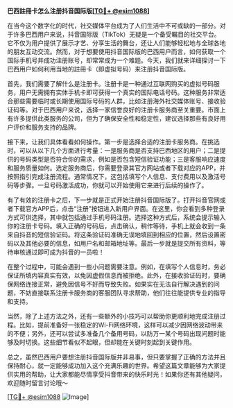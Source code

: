 **巴西註冊卡怎么注册抖音国际版[[TG💪+ @esim1088](https://t.me/s/esim1088)]**

在当今这个数字化的时代，社交媒体平台成为了人们生活中不可或缺的一部分。对于许多巴西用户来说，抖音国际版（TikTok）无疑是一个备受瞩目的社交平台。它不仅为用户提供了展示才艺、分享生活的舞台，还让人们能够轻松地与全球各地的朋友互动交流。然而，对于想要使用抖音国际版的巴西用户而言，如何获取一个国际手机号并成功注册账号，却常常成为一个难题。今天，我们就来详细探讨一下巴西用户如何利用当地的註冊卡（即虚拟号码）来注册抖音国际版。

首先，我们需要了解什么是注册卡。注册卡是一种通过互联网购买的虚拟号码服务，用户无需拥有实体手机卡即可获得一个真实的国际电话号码。这种服务非常适合那些需要临时或长期使用国际号码的人群，比如注册海外社交媒体账号、接收验证码等。对于巴西用户来说，选择一家信誉良好的注册卡服务商至关重要。市面上有许多提供此类服务的公司，但为了确保安全性和稳定性，建议选择那些有良好用户评价和服务支持的品牌。

接下来，让我们具体看看如何操作。第一步是选择合适的注册卡服务商。在挑选时，可以从以下几个方面进行考量：一是服务商是否支持巴西地区的用户；二是提供的号码类型是否符合你的需求，例如是否包含短信验证功能；三是客服响应速度和服务质量如何。选定服务商后，你需要登录其官方网站或者下载对应的APP，并按照指引完成注册流程。通常情况下，这包括填写个人信息、支付费用以及激活号码等步骤。一旦号码激活成功，你就可以开始使用它来进行后续的操作了。

有了有效的注册卡之后，下一步就是正式开始注册抖音国际版了。打开抖音官网或者下载官方APP后，点击“注册”按钮进入新用户界面。在这里，你会看到多种登录方式可供选择，其中就包括通过手机号码注册。选择这种方式后，系统会提示输入你的注册卡号码。填入正确的号码后，点击确认，稍作等待，手机上就会收到一条来自抖音的短信验证码。将这条验证码准确无误地填回到相应的位置，然后设置密码以及其他必要的信息，如用户名和邮箱地址等。最后一步就是提交所有资料，等待审核通过即可成为抖音的一员啦！

在整个过程中，可能会遇到一些小问题需要注意。例如，在填写个人信息时，务必保证所填内容真实有效，以免因虚假信息而被拒绝。此外，在接收验证码时，要确保网络连接正常，避免因信号不好而导致失败。如果实在无法自行解决遇到的问题，不妨直接联系注册卡服务商的客服团队寻求帮助，他们往往能提供专业的指导和支持。

当然，除了上述方法之外，还有一些额外的小技巧可以帮助你更顺利地完成注册过程。比如，提前准备好一张稳定的Wi-Fi网络环境，这样可以减少因网络波动带来的不便；另外，还可以尝试多准备几个备用号码，以防万一某个号码出现问题时能够及时切换。这些细节看似不起眼，但却能在关键时刻起到关键作用。

总之，虽然巴西用户要想注册抖音国际版并非易事，但只要掌握了正确的方法并且保持耐心，就一定能够成功加入这个充满乐趣的世界。希望这篇文章能够为大家提供实用的帮助，让大家都能尽情享受抖音带来的快乐时光！如果你还有其他疑问，欢迎随时留言讨论哦～

[[TG💪+ @esim1088](https://t.me/s/esim1088) ![Image](https://i.postimg.cc/4NQfJmqS/Snipaste-2025-05-13-00-14-12.png)]